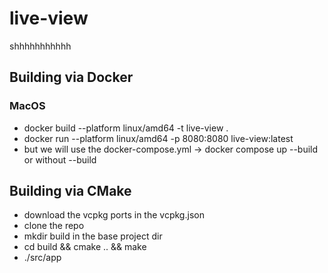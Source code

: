 # live-view
shhhhhhhhhhh

## Building via Docker
### MacOS
* docker build --platform linux/amd64 -t live-view .
* docker run --platform linux/amd64 -p 8080:8080 live-view:latest
* but we will use the docker-compose.yml -> docker compose up --build or without --build

## Building via CMake
* download the vcpkg ports in the vcpkg.json
* clone the repo
* mkdir build in the base project dir
* cd build && cmake .. && make
* ./src/app